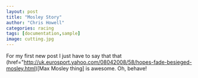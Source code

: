 ```yaml
---
layout: post
title: "Mosley Story"
author: "Chris Howell"
categories: racing
tags: [documentation,sample]
image: cutting.jpg
---
```


For my first new post I just have to say that that (href="http://uk.eurosport.yahoo.com/08042008/58/hopes-fade-besieged-mosley.html)[Max Mosley thing] is awesome.  Oh, behave!
